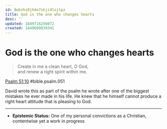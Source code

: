 ```yaml
---
id: 8wbzhi0jh4e7skji4lojtpz
title: God is the one who changes hearts
desc: ''
updated: 1649716256072
created: 1649600839341
---
```


# God is the one who changes hearts

> Create in me a clean heart, O God,<br/>
> and renew a right spirit within me.

[Psalm 51:10](https://esv.org/Psalm51:10) #bible.psalm.051

David wrote this as part of the psalm he wrote after one of the biggest mistakes he ever made in his life. He knew
that he himself cannot produce a right heart attitude that is pleasing to God.

---

- **Epistemic Status:** One of my personal convictions as a Christian, contentwise yet a work in progress

